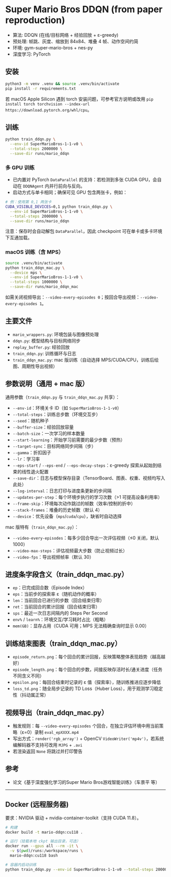 # Super Mario Bros DDQN (from paper reproduction)

- 算法: DDQN (在线/目标网络 + 经验回放 + ε-greedy)
- 预处理: 帧跳、灰度、缩放到 84x84、堆叠 4 帧、动作空间约简
- 环境: gym-super-mario-bros + nes-py
- 深度学习: PyTorch

## 安装

```bash
python3 -m venv .venv && source .venv/bin/activate
pip install -r requirements.txt
```

若 macOS Apple Silicon 遇到 torch 安装问题，可参考官方说明或改用 `pip install torch torchvision --index-url https://download.pytorch.org/whl/cpu`。

## 训练

```bash
python train_ddqn.py \
  --env-id SuperMarioBros-1-1-v0 \
  --total-steps 2000000 \
  --save-dir runs/mario_ddqn
```

### 多 GPU 训练

- 已内置对 PyTorch `DataParallel` 的支持：若检测到多张 CUDA GPU，会自动在 `DDQNAgent` 内并行前向与反向。
- 启动方式与单卡相同；确保可见 GPU 包含两张卡，例如：

```bash
# 例：使用第 0,1 两张卡
CUDA_VISIBLE_DEVICES=0,1 python train_ddqn.py \
  --env-id SuperMarioBros-1-1-v0 \
  --total-steps 2000000 \
  --save-dir runs/mario_ddqn
```

注意：保存时会自动解包 `DataParallel`，因此 checkpoint 可在单卡或多卡环境下互通加载。

### macOS 训练（含 MPS）

```bash
source .venv/bin/activate
python train_ddqn_mac.py \
  --device mps \
  --env-id SuperMarioBros-1-1-v0 \
  --total-steps 1000000 \
  --save-dir runs/mario_ddqn_mac
```

如需关闭视频导出：`--video-every-episodes 0`；按回合导出视频：`--video-every-episodes 1`。

## 主要文件
- `mario_wrappers.py`: 环境包装与图像预处理
- `ddqn.py`: 模型结构与目标网络同步
- `replay_buffer.py`: 经验回放
- `train_ddqn.py`: 训练循环与日志
- `train_ddqn_mac.py`: mac 版训练（自动选择 MPS/CUDA/CPU，训练后绘图、周期性导出视频）

## 参数说明（通用 + mac 版）

通用参数（`train_ddqn.py` 与 `train_ddqn_mac.py` 共享）：

- `--env-id`：环境关卡 ID（如 `SuperMarioBros-1-1-v0`）
- `--total-steps`：训练总步数（环境交互步）
- `--seed`：随机种子
- `--buffer-size`：经验回放容量
- `--batch-size`：一次学习的样本数量
- `--start-learning`：开始学习前需要的最少步数（预热）
- `--target-sync`：目标网络同步间隔（步）
- `--gamma`：折扣因子
- `--lr`：学习率
- `--eps-start` / `--eps-end` / `--eps-decay-steps`：ε-greedy 探索从起始到结束的线性退火配置
- `--save-dir`：日志与模型保存目录（TensorBoard、图表、权重、视频均写入此处）
- `--log-interval`：日志打印与进度条更新的步间隔
- `--updates-per-step`：每个环境步执行的学习次数（>1 可提高设备利用率）
- `--frame-skip`：环境每次动作跳过的帧数（效率/控制的折中）
- `--stack-frames`：堆叠的历史帧数（默认 4）
- `--device`：优先设备（`mps`/`cuda`/`cpu`），缺省时自动选择

mac 版特有（`train_ddqn_mac.py`）：

- `--video-every-episodes`：每多少回合导出一次评估视频（≤0 关闭，默认 1000）
- `--video-max-steps`：评估视频最大步数（防止视频过长）
- `--video-fps`：导出视频帧率（默认 30）

## 进度条字段含义（train_ddqn_mac.py）

- `ep`：已完成回合数（Episode Index）
- `eps`：当前步的探索率 ε（随机动作的概率）
- `len`：当前回合已进行的步数（回合结束归零）
- `ret`：当前回合的累计回报（回合结束归零）
- `sps`：最近一次日志间隔内的 Steps Per Second
- `env%` / `learn%`：环境交互/学习耗时占比（粗略）
- `mem(GB)`：显存占用（CUDA 可用；MPS 无法精确查询时显示 0.00）

## 训练结束图表（train_ddqn_mac.py）

- `episode_return.png`：每个回合的累计回报，反映策略整体表现趋势（越高越好）
- `episode_length.png`：每个回合的步数，间接反映存活时长/通关进度（任务不同含义不同）
- `epsilon.png`：每回合结束时记录的 ε 值（探索率），随训练推进应逐步降低
- `loss_td.png`：随全局步记录的 TD Loss（Huber Loss），用于观测学习稳定性（抖动属正常）

## 视频导出（train_ddqn_mac.py）

- 触发规则：每 `--video-every-episodes` 个回合，在独立评估环境中用当前策略（ε=0）录制 `eval_epXXXX.mp4`
- 写出方式：`render('rgb_array')` + OpenCV `VideoWriter('mp4v')`，若系统编解码器不支持可改用 `MJPG` + `.avi`
- 若渲染返回 `None` 将跳过并打印警告

## 参考
- 论文《基于深度强化学习的Super Mario Bros游戏智能训练》（车景平 等）

---

## Docker (远程服务器)

要求：NVIDIA 驱动 + nvidia-container-toolkit（支持 CUDA 11.8）。

```bash
# 构建
docker build -t mario-ddqn:cu118 .

# 运行（挂载本地 ckpt 输出目录，可选）
docker run --gpus all --rm -it \
  -v $(pwd)/runs:/workspace/runs \
  mario-ddqn:cu118 bash

# 容器内启动训练
python train_ddqn.py --env-id SuperMarioBros-1-1-v0 --total-steps 2000000 --save-dir runs/mario_ddqn
```
